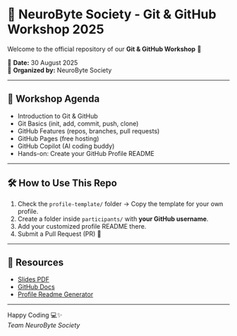 # 🚀 NeuroByte Society - Git & GitHub Workshop 2025

Welcome to the official repository of our **Git & GitHub Workshop** 🎉  

📅 **Date:**  30 August 2025  
🏫 **Organized by:** NeuroByte Society  

---

## 📘 Workshop Agenda
- Introduction to Git & GitHub
- Git Basics (init, add, commit, push, clone)
- GitHub Features (repos, branches, pull requests)
- GitHub Pages (free hosting)
- GitHub Copilot (AI coding buddy)
- Hands-on: Create your GitHub Profile README

---

## 🛠️ How to Use This Repo
1. Check the `profile-template/` folder → Copy the template for your own profile.
2. Create a folder inside `participants/` with **your GitHub username**.
3. Add your customized profile README there.
4. Submit a Pull Request (PR) 🚀

---

## 📂 Resources
- [Slides PDF](WORKSHOP_SLIDES.pdf)
- [GitHub Docs](https://docs.github.com)
- [Profile Readme Generator](https://rahuldkjain.github.io/gh-profile-readme-generator/)

---

Happy Coding 💻✨  
*Team NeuroByte Society*

